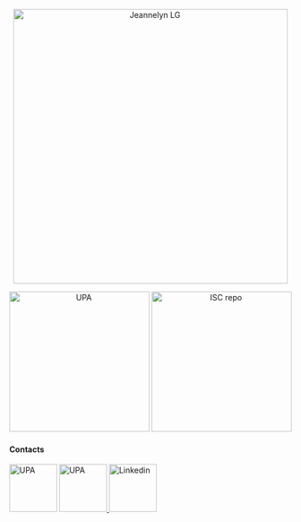 
<p align="center">
<img src="/imagenes/Jeanelyn Avila.png" width="490" title="Jeannelyn LG" alt="Jeannelyn LG"/>
<p/>
<P align="center">
<a href="https://upa.edu.mx/"><img src="/imagenes/BT1.png" width="250" title="UPA"><a/>
<a href="https://github.com/UPA-ISC"><img src="/imagenes/Repository ISC.png" width="250" title="ISC repo"><a/>
<p/>



<h4>Contacts</h4>
<p align="left">
<a href="https://www.facebook.com/UniversidadPolitecnicaAguascalientes/"><img src="/imagenes/fc.png" width="85" title="UPA"><a/>
<a href="https://instagram.com/upolitecnicaags?igshid=YmMyMTA2M2Y="><img src="/imagenes/in.jpeg" width="85" title="UPA">
<a href="https://www.linkedin.com/jobs/"><img src="/imagenes/lin.png" width="85" title="Linkedin">
<a/>
